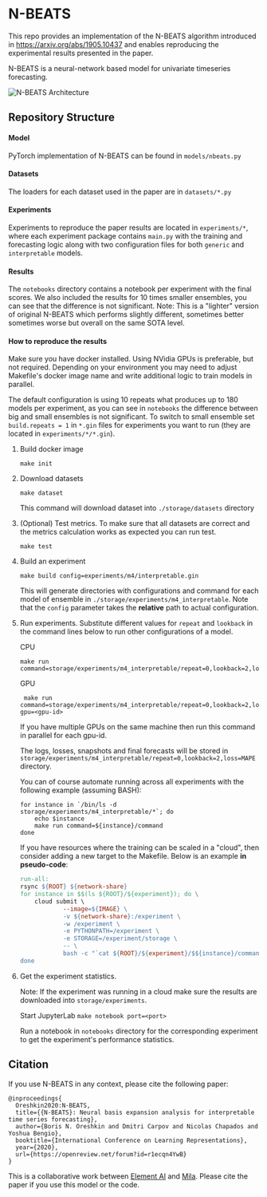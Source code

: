 # N-BEATS

This repo provides an implementation of the N-BEATS algorithm introduced in
https://arxiv.org/abs/1905.10437 and enables reproducing the experimental
results presented in the paper.

N-BEATS is a neural-network based model for univariate timeseries forecasting.

![N-BEATS Architecture](nbeats.png)

## Repository Structure

#### Model
PyTorch implementation of N-BEATS can be found in `models/nbeats.py`

#### Datasets
The loaders for each dataset used in the paper are in `datasets/*.py`

#### Experiments
Experiments to reproduce the paper results are located in `experiments/*`, 
where each experiment package contains `main.py` with the training and forecasting logic along 
with two configuration files for both `generic` and `interpretable` models.

#### Results
The `notebooks` directory contains a notebook per experiment with the final scores. 
We also included the results for 10 times smaller ensembles, 
you can see that the difference is not significant.
Note: This is a "lighter" version of original N-BEATS which performs slightly different, 
sometimes better sometimes worse but overall on the same SOTA level.

#### How to reproduce the results
Make sure you have docker installed. Using NVidia GPUs is preferable, but not required.
Depending on your environment you may need to adjust Makefile's docker image name and
write additional logic to train models in parallel.

The default configuration is using 10 repeats what produces up to 180 models per experiment, as you can
see in `notebooks` the difference between big and small ensembles is not significant. 
To switch to small ensemble set `build.repeats = 1` in `*.gin` files for experiments you want to run
(they are located in `experiments/*/*.gin`).

1. Build docker image
    ```shell script
    make init
    ```

1. Download datasets
    ```shell script
    make dataset
    ```
   This command will download dataset into `./storage/datasets` directory

1. (Optional) Test metrics. To make sure that all datasets are correct and the metrics 
calculation works as expected you can run test.  
    ```shell script
    make test
    ```

1. Build an experiment
    ```shell script
    make build config=experiments/m4/interpretable.gin
    ```
   This will generate directories with configurations and command for each model of ensemble 
   in `./storage/experiments/m4_interpretable`. Note that the `config` parameter takes the **relative** 
   path to actual configuration.

1. Run experiments.
   Substitute different values for `repeat` and `lookback` in the command lines below to
   run other configurations of a model.
    
    CPU
    ```shell script
    make run command=storage/experiments/m4_interpretable/repeat=0,lookback=2,loss=MAPE/command
    ```
    GPU 
    ```shell script
     make run command=storage/experiments/m4_interpretable/repeat=0,lookback=2,loss=MAPE/command gpu=<gpu-id>
     ```
    If you have multiple GPUs on the same machine then run this command in parallel for each gpu-id.
   
    The logs, losses, snapshots and final forecasts will be stored in 
    `storage/experiments/m4_interpretable/repeat=0,lookback=2,loss=MAPE` directory.

    You can of course automate running across all experiments with the following example (assuming BASH):
    ```shell script
    for instance in `/bin/ls -d storage/experiments/m4_interpretable/*`; do 
        echo $instance
        make run command=${instance}/command
    done
    ```

    If you have resources where the training can be scaled in a "cloud", then consider adding a new target
    to the Makefile. Below is an example **in pseudo-code**:

    ```makefile
    run-all:
	rsync ${ROOT} ${network-share}
	for instance in $$(ls ${ROOT}/${experiment}); do \
		cloud submit \
				--image=${IMAGE} \
				-v ${network-share}:/experiment \
				-w /experiment \
				-e PYTHONPATH=/experiment \
				-e STORAGE=/experiment/storage \
				-- \
				bash -c "`cat ${ROOT}/${experiment}/$${instance}/command`"; \
	done
    ```
1. Get the experiment statistics.
    
    Note: If the experiment was running in a cloud make sure the results are downloaded into `storage/experiments`.
    
    Start JupyterLab `make notebook port=<port>`
    
    Run a notebook in `notebooks` directory for the corresponding experiment to get the 
    experiment's performance statistics.
 
## Citation

If you use N-BEATS in any context, please cite the following paper:

```
@inproceedings{
  Oreshkin2020:N-BEATS,
  title={{N-BEATS}: Neural basis expansion analysis for interpretable time series forecasting},
  author={Boris N. Oreshkin and Dmitri Carpov and Nicolas Chapados and Yoshua Bengio},
  booktitle={International Conference on Learning Representations},
  year={2020},
  url={https://openreview.net/forum?id=r1ecqn4YwB}
}
```

This is a collaborative work between [Element AI](https://www.elementai.com) and [Mila](https://www.mila.quebec).
Please cite the paper if you use this model or the code.
